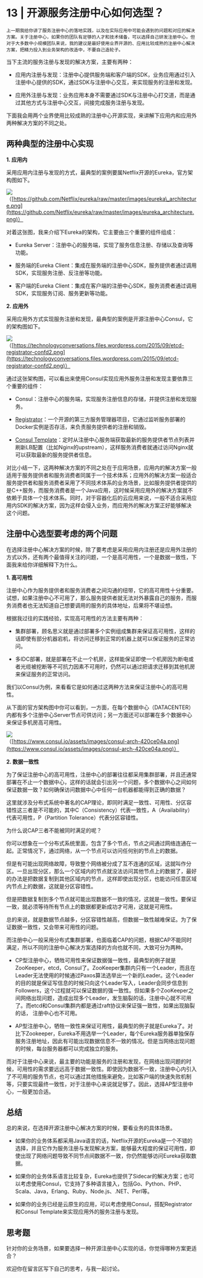 # 13 | 开源服务注册中心如何选型？

    上一期我给你讲了服务注册中心的落地实践，以及在实际应用中可能会遇到的问题和对应的解决方案。关于注册中心，如果你的团队有足够的人才和技术储备，可以选择自己研发注册中心。但对于大多数中小规模团队来说，我的建议是最好使用业界开源的、应用比较成熟的注册中心解决方案，把精力投入到业务架构的改造中，不要自己造轮子。

当下主流的服务注册与发现的解决方案，主要有两种：

*   应用内注册与发现：注册中心提供服务端和客户端的SDK，业务应用通过引入注册中心提供的SDK，通过SDK与注册中心交互，来实现服务的注册和发现。
    
*   应用外注册与发现：业务应用本身不需要通过SDK与注册中心打交道，而是通过其他方式与注册中心交互，间接完成服务注册与发现。
    

下面我会用两个业界使用比较成熟的注册中心开源实现，来讲解下应用内和应用外两种解决方案的不同之处。

## 两种典型的注册中心实现

**1\. 应用内**

采用应用内注册与发现的方式，最典型的案例要属Netflix开源的Eureka，官方架构图如下。

![](https://static001.geekbang.org/resource/image/d2/1c/d220f8970c8d7a4f4ea4677ec2cbd61c.jpg)  
（[https://github.com/Netflix/eureka/raw/master/images/eureka\_architecture.png](https://github.com/Netflix/eureka/raw/master/images/eureka_architecture.png)）

对着这张图，我来介绍下Eureka的架构，它主要由三个重要的组件组成：

*   Eureka Server：注册中心的服务端，实现了服务信息注册、存储以及查询等功能。
    
*   服务端的Eureka Client：集成在服务端的注册中心SDK，服务提供者通过调用SDK，实现服务注册、反注册等功能。
    
*   客户端的Eureka Client：集成在客户端的注册中心SDK，服务消费者通过调用SDK，实现服务订阅、服务更新等功能。
    

**2\. 应用外**

采用应用外方式实现服务注册和发现，最典型的案例是开源注册中心Consul，它的架构图如下。

![](https://static001.geekbang.org/resource/image/da/3f/da82d0cba1c49252e1ae48f91fcb543f.png)  
（[https://technologyconversations.files.wordpress.com/2015/09/etcd-registrator-confd2.png](https://technologyconversations.files.wordpress.com/2015/09/etcd-registrator-confd2.png)）

通过这张架构图，可以看出来使用Consul实现应用外服务注册和发现主要依靠三个重要的组件：

*   Consul：注册中心的服务端，实现服务注册信息的存储，并提供注册和发现服务。
    
*   [Registrator](https://github.com/gliderlabs/registrator)：一个开源的第三方服务管理器项目，它通过监听服务部署的Docker实例是否存活，来负责服务提供者的注册和销毁。
    
*   [Consul Template](https://github.com/hashicorp/consul-template)：定时从注册中心服务端获取最新的服务提供者节点列表并刷新LB配置（比如Nginx的upstream），这样服务消费者就通过访问Nginx就可以获取最新的服务提供者信息。
    

对比小结一下，这两种解决方案的不同之处在于应用场景，应用内的解决方案一般适用于服务提供者和服务消费者同属于一个技术体系；应用外的解决方案一般适合服务提供者和服务消费者采用了不同技术体系的业务场景，比如服务提供者提供的是C++服务，而服务消费者是一个Java应用，这时候采用应用外的解决方案就不依赖于具体一个技术体系。同时，对于容器化后的云应用来说，一般不适合采用应用内SDK的解决方案，因为这样会侵入业务，而应用外的解决方案正好能够解决这个问题。

## 注册中心选型要考虑的两个问题

在选择注册中心解决方案的时候，除了要考虑是采用应用内注册还是应用外注册的方式以外，还有两个最值得关注的问题，一个是高可用性，一个是数据一致性，下面我来给你详细解释下为什么。

**1\. 高可用性**

注册中心作为服务提供者和服务消费者之间沟通的纽带，它的高可用性十分重要。试想，如果注册中心不可用了，那么服务提供者就无法对外暴露自己的服务，而服务消费者也无法知道自己想要调用的服务的具体地址，后果将不堪设想。

根据我过往的实践经验，实现高可用性的方法主要有两种：

*   集群部署，顾名思义就是通过部署多个实例组成集群来保证高可用性，这样的话即使有部分机器宕机，将访问迁移到正常的机器上就可以保证服务的正常访问。
    
*   多IDC部署，就是部署在不止一个机房，这样能保证即使一个机房因为断电或者光缆被挖断等不可抗力因素不可用时，仍然可以通过把请求迁移到其他机房来保证服务的正常访问。
    

我们以Consul为例，来看看它是如何通过这两种方法来保证注册中心的高可用性。

从下面的官方架构图中你可以看到，一方面，在每个数据中心（DATACENTER）内都有多个注册中心Server节点可供访问；另一方面还可以部署在多个数据中心来保证多机房高可用性。

![](https://static001.geekbang.org/resource/image/c0/ab/c0661d7687e29927fdcecc0f140fb5ab.png)  
（[https://www.consul.io/assets/images/consul-arch-420ce04a.png](https://www.consul.io/assets/images/consul-arch-420ce04a.png)）

**2\. 数据一致性**

为了保证注册中心的高可用性，注册中心的部署往往都采用集群部署，并且还通常部署在不止一个数据中心，这样的话就会引出另一个问题，多个数据中心之间如何保证数据一致？如何确保访问数据中心中任何一台机器都能得到正确的数据？

这里就涉及分布式系统中著名的CAP理论，即同时满足一致性、可用性、分区容错性这三者是不可能的，其中C（Consistency）代表一致性，A（Availability）代表可用性，P（Partition Tolerance）代表分区容错性。

为什么说CAP三者不能被同时满足的呢？

你可以想象在一个分布式系统里面，包含了多个节点，节点之间通过网络连通在一起。正常情况下，通过网络，从一个节点可以访问任何别的节点上的数据。

但是有可能出现网络故障，导致整个网络被分成了互不连通的区域，这就叫作分区。一旦出现分区，那么一个区域内的节点就没法访问其他节点上的数据了，最好的办法是把数据复制到其他区域内的节点，这样即使出现分区，也能访问任意区域内节点上的数据，这就是分区容错性。

但是把数据复制到多个节点就可能出现数据不一致的情况，这就是一致性。要保证一致，就必须等待所有节点上的数据都更新成功才可用，这就是可用性。

总的来说，就是数据节点越多，分区容错性越高，但数据一致性越难保证。为了保证数据一致性，又会带来可用性的问题。

而注册中心一般采用分布式集群部署，也面临着CAP的问题，根据CAP不能同时满足，所以不同的注册中心解决方案选择的方向也就不同，大致可分为两种。

*   CP型注册中心，牺牲可用性来保证数据强一致性，最典型的例子就是ZooKeeper，etcd，Consul了。ZooKeeper集群内只有一个Leader，而且在Leader无法使用的时候通过Paxos算法选举出一个新的Leader。这个Leader的目的就是保证写信息的时候只向这个Leader写入，Leader会同步信息到Followers，这个过程就可以保证数据的强一致性。但如果多个ZooKeeper之间网络出现问题，造成出现多个Leader，发生脑裂的话，注册中心就不可用了。而etcd和Consul集群内都是通过raft协议来保证强一致性，如果出现脑裂的话， 注册中心也不可用。
    
*   AP型注册中心，牺牲一致性来保证可用性，最典型的例子就是Eureka了。对比下Zookeeper，Eureka不用选举一个Leader，每个Eureka服务器单独保存服务注册地址，因此有可能出现数据信息不一致的情况。但是当网络出现问题的时候，每台服务器都可以完成独立的服务。
    

而对于注册中心来说，最主要的功能是服务的注册和发现，在网络出现问题的时候，可用性的需求要远远高于数据一致性。即使因为数据不一致，注册中心内引入了不可用的服务节点，也可以通过其他措施来避免，比如客户端的快速失败机制等，只要实现最终一致性，对于注册中心来说就足够了。因此，选择AP型注册中心，一般更加合适。

## 总结

总的来说，在选择开源注册中心解决方案的时候，要看业务的具体场景。

*   如果你的业务体系都采用Java语言的话，Netflix开源的Eureka是一个不错的选择，并且它作为服务注册与发现解决方案，能够最大程度的保证可用性，即使出现了网络问题导致不同节点间数据不一致，你仍然能够访问Eureka获取数据。
    
*   如果你的业务体系语言比较复杂，Eureka也提供了Sidecar的解决方案；也可以考虑使用Consul，它支持了多种语言接入，包括Go、Python、PHP、Scala、Java，Erlang、Ruby、Node.js、.NET、Perl等。
    
*   如果你的业务已经是云原生的应用，可以考虑使用Consul，搭配Registrator和Consul Template来实现应用外的服务注册与发现。
    

## 思考题

针对你的业务场景，如果要选择一种开源注册中心实现的话，你觉得哪种方案更适合？

欢迎你在留言区写下自己的思考，与我一起讨论。
    